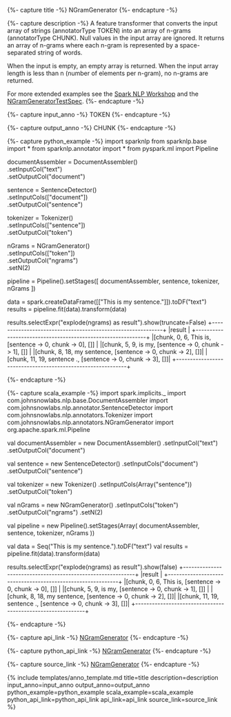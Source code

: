 {%- capture title -%}
NGramGenerator
{%- endcapture -%}

{%- capture description -%}
A feature transformer that converts the input array of strings (annotatorType TOKEN) into an
array of n-grams (annotatorType CHUNK).
Null values in the input array are ignored.
It returns an array of n-grams where each n-gram is represented by a space-separated string of
words.

When the input is empty, an empty array is returned.
When the input array length is less than n (number of elements per n-gram), no n-grams are
returned.

For more extended examples see the [Spark NLP Workshop](https://github.com/JohnSnowLabs/spark-nlp-workshop/blob/master/jupyter/annotation/english/chunking/NgramGenerator.ipynb)
and the [NGramGeneratorTestSpec](https://github.com/JohnSnowLabs/spark-nlp/blob/master/src/test/scala/com/johnsnowlabs/nlp/annotators/NGramGeneratorTestSpec.scala).
{%- endcapture -%}

{%- capture input_anno -%}
TOKEN
{%- endcapture -%}

{%- capture output_anno -%}
CHUNK
{%- endcapture -%}

{%- capture python_example -%}
import sparknlp
from sparknlp.base import *
from sparknlp.annotator import *
from pyspark.ml import Pipeline

documentAssembler = DocumentAssembler() \
    .setInputCol("text") \
    .setOutputCol("document")

sentence = SentenceDetector() \
    .setInputCols(["document"]) \
    .setOutputCol("sentence")

tokenizer = Tokenizer() \
    .setInputCols(["sentence"]) \
    .setOutputCol("token")

nGrams = NGramGenerator() \
    .setInputCols(["token"]) \
    .setOutputCol("ngrams") \
    .setN(2)

pipeline = Pipeline().setStages([
      documentAssembler,
      sentence,
      tokenizer,
      nGrams
    ])

data = spark.createDataFrame([["This is my sentence."]]).toDF("text")
results = pipeline.fit(data).transform(data)

results.selectExpr("explode(ngrams) as result").show(truncate=False)
+------------------------------------------------------------+
|result                                                      |
+------------------------------------------------------------+
|[chunk, 0, 6, This is, [sentence -> 0, chunk -> 0], []]     |
|[chunk, 5, 9, is my, [sentence -> 0, chunk -> 1], []]       |
|[chunk, 8, 18, my sentence, [sentence -> 0, chunk -> 2], []]|
|[chunk, 11, 19, sentence ., [sentence -> 0, chunk -> 3], []]|
+------------------------------------------------------------+

{%- endcapture -%}

{%- capture scala_example -%}
import spark.implicits._
import com.johnsnowlabs.nlp.base.DocumentAssembler
import com.johnsnowlabs.nlp.annotator.SentenceDetector
import com.johnsnowlabs.nlp.annotators.Tokenizer
import com.johnsnowlabs.nlp.annotators.NGramGenerator
import org.apache.spark.ml.Pipeline

val documentAssembler = new DocumentAssembler()
  .setInputCol("text")
  .setOutputCol("document")

val sentence = new SentenceDetector()
  .setInputCols("document")
  .setOutputCol("sentence")

val tokenizer = new Tokenizer()
  .setInputCols(Array("sentence"))
  .setOutputCol("token")

val nGrams = new NGramGenerator()
  .setInputCols("token")
  .setOutputCol("ngrams")
  .setN(2)

val pipeline = new Pipeline().setStages(Array(
    documentAssembler,
    sentence,
    tokenizer,
    nGrams
  ))

val data = Seq("This is my sentence.").toDF("text")
val results = pipeline.fit(data).transform(data)

results.selectExpr("explode(ngrams) as result").show(false)
+------------------------------------------------------------+
|result                                                      |
+------------------------------------------------------------+
|[chunk, 0, 6, This is, [sentence -> 0, chunk -> 0], []]     |
|[chunk, 5, 9, is my, [sentence -> 0, chunk -> 1], []]       |
|[chunk, 8, 18, my sentence, [sentence -> 0, chunk -> 2], []]|
|[chunk, 11, 19, sentence ., [sentence -> 0, chunk -> 3], []]|
+------------------------------------------------------------+

{%- endcapture -%}

{%- capture api_link -%}
[NGramGenerator](https://nlp.johnsnowlabs.com/api/com/johnsnowlabs/nlp/annotators/NGramGenerator)
{%- endcapture -%}

{%- capture python_api_link -%}
[NGramGenerator](/api/python/reference/autosummary/python/sparknlp/annotator/n_gram_generator/index.html#sparknlp.annotator.n_gram_generator.NGramGenerator)
{%- endcapture -%}

{%- capture source_link -%}
[NGramGenerator](https://github.com/JohnSnowLabs/spark-nlp/tree/master/src/main/scala/com/johnsnowlabs/nlp/annotators/NGramGenerator.scala)
{%- endcapture -%}

{% include templates/anno_template.md
title=title
description=description
input_anno=input_anno
output_anno=output_anno
python_example=python_example
scala_example=scala_example
python_api_link=python_api_link
api_link=api_link
source_link=source_link
%}